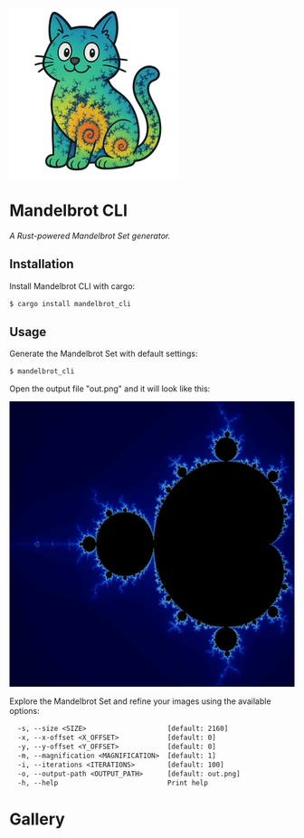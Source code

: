 ![a Mandelbrot cat](mandelbrot_cat.png "Mandelbrot CLI")

# Mandelbrot CLI

_A Rust-powered Mandelbrot Set generator._

## Installation

Install Mandelbrot CLI with cargo:

```bash
$ cargo install mandelbrot_cli
```

## Usage

Generate the Mandelbrot Set with default settings:

```bash
$ mandelbrot_cli
```

Open the output file "out.png" and it will look like this:

![out.png](example_out.png "out.png")

Explore the Mandelbrot Set and refine your images using the available options:

```
  -s, --size <SIZE>                    [default: 2160]
  -x, --x-offset <X_OFFSET>            [default: 0]
  -y, --y-offset <Y_OFFSET>            [default: 0]
  -m, --magnification <MAGNIFICATION>  [default: 1]
  -i, --iterations <ITERATIONS>        [default: 100]
  -o, --output-path <OUTPUT_PATH>      [default: out.png]
  -h, --help                           Print help
```

# Gallery
